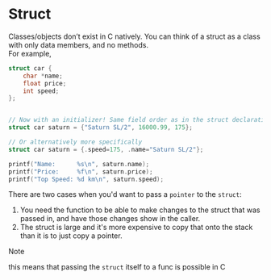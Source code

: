 # Struct

Classes/objects don’t exist in C natively. You can think of a struct as a class with only data members, and no methods.\
For example,
```c
struct car {
    char *name;
    float price;
    int speed;
};


// Now with an initializer! Same field order as in the struct declaration:
struct car saturn = {"Saturn SL/2", 16000.99, 175};

// Or alternatively more specifically
struct car saturn = {.speed=175, .name="Saturn SL/2"};

printf("Name:      %s\n", saturn.name);
printf("Price:     %f\n", saturn.price);
printf("Top Speed: %d km\n", saturn.speed);
```


There are two cases when you'd want to pass a `pointer` to the `struct`:
1. You need the function to be able to make changes to the struct that was passed in, and have those changes show in the caller.
2. The struct is large and it's more expensive to copy that onto the stack than it is to just copy a pointer.

> [!NOTE]
> this means that passing the `struct` itself to a func is possible in C
